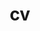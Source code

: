 ---
layout: cv
permalink: /cv/
title: cv
nav: true
nav_order: 4
cv_pdf: example_pdf.pdf
description: "You can find my full CV at the link above. Here's a brief overview:"
toc:
  sidebar: left
---